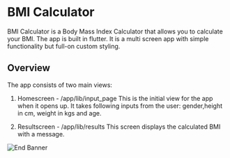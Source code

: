 

# BMI Calculator

BMI Calculator is a Body Mass Index Calculator that allows you to calculate your BMI.
The app is built in flutter.
It is a multi screen app with simple functionality but full-on custom styling.

## Overview

The app consists of two main views:

1. Homescreen  - /app/lib/input_page
   This is the initial view for the app when it opens up. It takes following inputs from the user: gender,height in cm, weight in kgs and age.

2. Resultscreen - /app/lib/results
   This screen displays the calculated BMI with a message.

![End Banner](https://github.com/londonappbrewery/Images/blob/master/readme-end-banner.png)
